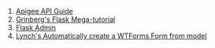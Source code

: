 1. [Apigee API Guide](https://pages.apigee.com/rs/apigee/images/api-design-ebook-2012-03.pdf)
2. [Grinberg's Flask Mega-tutorial](http://blog.miguelgrinberg.com/post/the-flask-mega-tutorial-part-i-hello-world)
3. [Flask Admin](http://flask-admin.readthedocs.org/en/v1.0.9/quickstart/)
4. [Lynch's Automatically create a WTForms Form from model](http://flask.pocoo.org/snippets/60/)